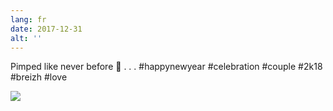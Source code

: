 ```yaml
---
lang: fr
date: 2017-12-31
alt: ''
---
```


Pimped like never before 🎉
.
.
.
#happynewyear #celebration #couple #2k18 #breizh #love

![](/photos/2017-12-31-1514755234.jpg)